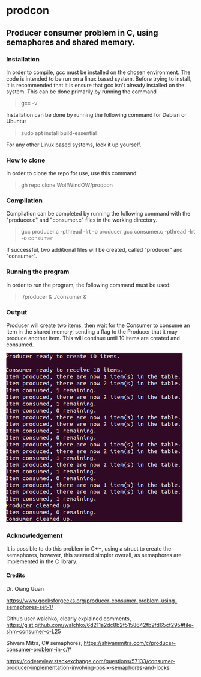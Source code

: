 # prodcon
 ## Producer consumer problem in C, using semaphores and shared memory. 
 
 ### Installation
 In order to compile, gcc must be installed on the chosen environment. The code is intended to be run on a linux based system. Before trying to install, it is recommended that it is ensure that gcc isn't already installed on the system. This can be done primarily by running the command 
 > gcc -v
 
 Installation can be done by running the following command for Debian or Ubuntu:
>sudo apt install build-essential

For any other Linux based systems, look it up yourself.

### How to clone
In order to clone the repo for use, use this command:
>gh repo clone WolfWindOW/prodcon

### Compilation
Compilation can be completed by running the following command with the "producer.c" and "consumer.c" files in the working directory.
>gcc producer.c -pthread -lrt -o producer
>gcc consumer.c -pthread -lrt -o consumer

If successful, two additional files will be created, called "producer" and "consumer".

### Running the program
In order to run the program, the following command must be used:
>./producer & ./consumer &
 
 ### Output
 Producer will create two items, then wait for the Consumer to consume an item in the shared memory, sending a flag to the Producer that it may produce another item. This will continue until 10 items are created and consumed.
 
 ![Producer Consumer Output](https://github.com/WolfWindOW/prodcon/blob/main/Prodcon%20outout.jpg)
 
 ### Acknowledgement
 It is possible to do this problem in C++, using a struct to create the semaphores, however, this seemed simpler overall, as semaphores are implemented in the C library.
 
#### Credits
Dr. Qiang Guan

https://www.geeksforgeeks.org/producer-consumer-problem-using-semaphores-set-1/

Github user walchko, clearly explained comments, https://gist.github.com/walchko/6d211a2dc8b2f5158642fb2fd65cf295#file-shm-consumer-c-L25

Shivam Mitra, C# semaphores, https://shivammitra.com/c/producer-consumer-problem-in-c/#

https://codereview.stackexchange.com/questions/57133/consumer-producer-implementation-involving-posix-semaphores-and-locks
